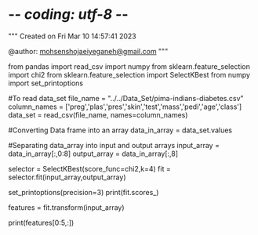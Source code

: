 # -*- coding: utf-8 -*-
"""
Created on Fri Mar 10 14:57:41 2023

@author: mohsenshojaeiyeganeh@gmail.com
"""

from pandas import read_csv
import numpy
from sklearn.feature_selection import chi2
from sklearn.feature_selection import SelectKBest
from numpy import set_printoptions

#To read data_set
file_name = "../../Data_Set/pima-indians-diabetes.csv"
column_names = ['preg','plas','pres','skin','test','mass','pedi','age','class']
data_set = read_csv(file_name, names=column_names)

#Converting Data frame into an array
data_in_array = data_set.values

#Separating data_array into input and output arrays
input_array = data_in_array[:,0:8]
output_array = data_in_array[:,8]

selector = SelectKBest(score_func=chi2,k=4)
fit = selector.fit(input_array,output_array)

set_printoptions(precision=3)
print(fit.scores_)

features = fit.transform(input_array)

print(features[0:5,:])